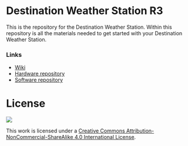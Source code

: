 # Destination Weather Station R3
This is the repository for the Destination Weather Station. Within this repository is all the materials needed to get started with your Destination Weather Station.

### Links

* [Wiki](https://github.com/Destination-SPACE/Weather-Station-r3/wiki)
* [Hardware repository](https://github.com/Destination-SPACE/Weather-Station-r3-Hardware)
* [Software repository](https://github.com/Destination-SPACE/Weather-Station-r3-Software)

# License
![](https://licensebuttons.net/l/by-nc-sa/4.0/88x31.png)

This work is licensed under a [Creative Commons Attribution-NonCommercial-ShareAlike 4.0 International License](https://creativecommons.org/licenses/by-nc-sa/4.0/).

